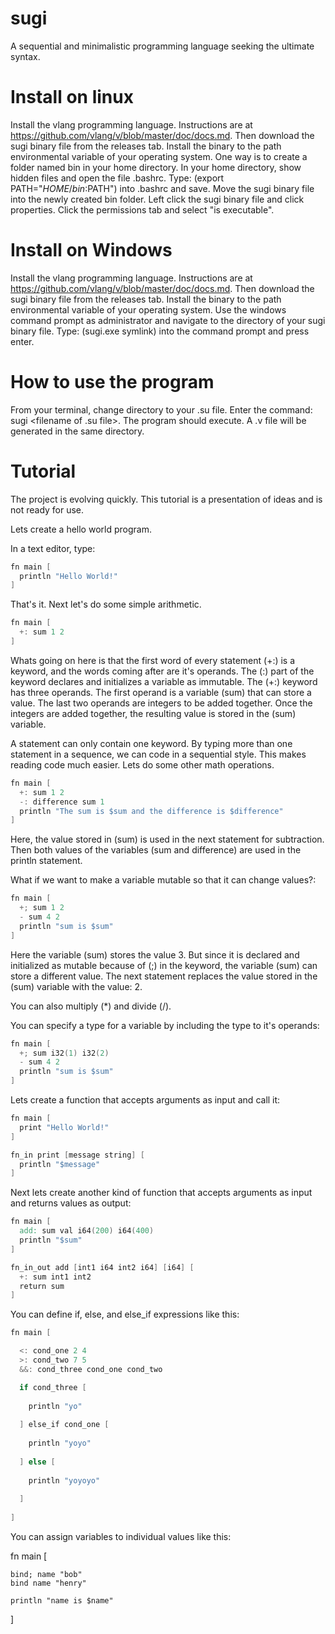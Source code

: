# sugi
A sequential and minimalistic programming language seeking the ultimate syntax.

# Install on linux
Install the vlang programming language. Instructions are at https://github.com/vlang/v/blob/master/doc/docs.md.
Then download the sugi binary file from the releases tab.
Install the binary to the path environmental variable of your operating system.
One way is to create a folder named bin in your home directory.
In your home directory, show hidden files and open the file .bashrc.
Type: (export PATH="$HOME/bin:$PATH") into .bashrc and save.
Move the sugi binary file into the newly created bin folder.
Left click the sugi binary file and click properties.
Click the permissions tab and select "is executable".

# Install on Windows
Install the vlang programming language. Instructions are at https://github.com/vlang/v/blob/master/doc/docs.md.
Then download the sugi binary file from the releases tab.
Install the binary to the path environmental variable of your operating system.
Use the windows command prompt as administrator and navigate to the directory of your sugi binary file.
Type: (sugi.exe symlink) into the command prompt and press enter.

# How to use the program
From your terminal, change directory to your .su file.
Enter the command: sugi <filename of .su file>.
The program should execute.
A .v file will be generated in the same directory.

# Tutorial

The project is evolving quickly. This tutorial is a presentation of ideas and is not ready for use.
  
Lets create a hello world program.

In a text editor, type: 

```v
fn main [
  println "Hello World!"
]
```

That's it. Next let's do some simple arithmetic. 

```v
fn main [
  +: sum 1 2
]
```
Whats going on here is that the first word of every statement (+:) is a keyword, and the words coming after are it's operands. The (:) part of the keyword declares and initializes a variable as immutable. The (+:) keyword has three operands. The first operand is a variable (sum) that can store a value. The last two operands are integers to be added together. Once the integers are added together, the resulting value is stored in the (sum) variable.

A statement can only contain one keyword. By typing more than one statement in a sequence, we can code in a sequential style. This makes reading code much easier. Lets do some other math operations.

```v
fn main [
  +: sum 1 2
  -: difference sum 1
  println "The sum is $sum and the difference is $difference"
]
```
Here, the value stored in (sum) is used in the next statement for subtraction. Then both values of the variables (sum and difference) are used in the println statement.

What if we want to make a variable mutable so that it can change values?:

```v
fn main [
  +; sum 1 2
  - sum 4 2
  println "sum is $sum"
]
```

Here the variable (sum) stores the value 3. But since it is declared and initialized as mutable because of (;) in the keyword, the variable (sum) can store a different value. The next statement replaces the value stored in the (sum) variable with the value: 2. 

You can also multiply (*) and divide (/).

You can specify a type for a variable by including the type to it's operands:

```v
fn main [
  +; sum i32(1) i32(2)
  - sum 4 2
  println "sum is $sum"
]
```

Lets create a function that accepts arguments as input and call it:

```v
fn main [
  print "Hello World!"
]

fn_in print [message string] [
  println "$message"
]
```

Next lets create another kind of function that accepts arguments as input and returns values as output:

```v
fn main [
  add: sum val i64(200) i64(400)
  println "$sum"
]

fn_in_out add [int1 i64 int2 i64] [i64] [
  +: sum int1 int2
  return sum
]
```

You can define if, else, and else_if expressions like this:

```v
fn main [

  <: cond_one 2 4
  >: cond_two 7 5
  &&: cond_three cond_one cond_two

  if cond_three [
    
    println "yo"
    
  ] else_if cond_one [
    
    println "yoyo"
    
  ] else [
    
    println "yoyoyo"
    
  ]
    
]
```

You can assign variables to individual values like this:
    
fn main [
    
    bind; name "bob"
    bind name "henry"
    
    println "name is $name"
    
]
    
    
    
    
    
